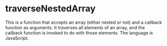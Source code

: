 # traverseNestedArray

This is a function that accepts an array (either nested or not) and a callback function as arguments.
It traverses all elements of an array, and the callback function is invoked to do with those elements.
The language is JavaScript.
